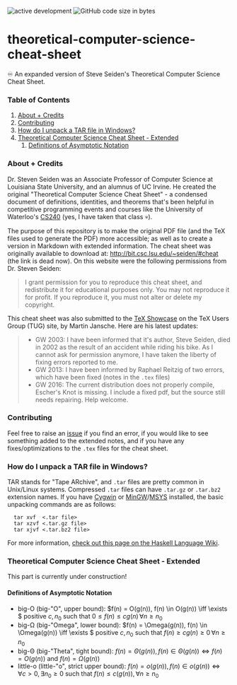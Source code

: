 ![active development](https://img.shields.io/badge/active%20dev-yes-brightgreen.svg)
![GitHub code size in bytes](https://img.shields.io/github/languages/code-size/simcard0000/theoretical-computer-science-cheat-sheet.svg)
# theoretical-computer-science-cheat-sheet
♾️ An expanded version of Steve Seiden's Theoretical Computer Science Cheat Sheet.

### Table of Contents
1. [About + Credits](#about--credits)
2. [Contributing](#contributing)
3. [How do I unpack a TAR file in Windows?](#how-do-i-unpack-a-tar-file-in-windows)
4. [Theoretical Computer Science Cheat Sheet - Extended](#theoretical-computer-science-cheat-sheet---extended)
    1. [Definitions of Asymptotic Notation](#definitions-of-asymptotic-notation)

### About + Credits
Dr. Steven Seiden was an Associate Professor of Computer Science at Louisiana State University, and an alumnus of UC Irvine. He created the original "Theoretical Computer Science Cheat Sheet" - a condensed document of definitions, identities, and theorems that's been helpful in competitive programming events and courses like the University of Waterloo's [CS240](https://cs.uwaterloo.ca//current/courses/course_descriptions/cDescr/newCDescr/CS240) (yes, I have taken that class 💀). 

The purpose of this repository is to make the original PDF file (and the TeX files used to generate the PDF) more accessible; as well as to create a version in Markdown with extended information. The cheat sheet was originally available to download at: http://bit.csc.lsu.edu/~seiden/#cheat (the link is dead now). On this website were the following permissions from Dr. Steven Seiden:

> I grant permission for you to reproduce this cheat sheet, and redistribute it for educational purposes only. You may not reproduce it for profit. If you reproduce it, you must not alter or delete my copyright.

This cheat sheet was also submitted to the [TeX Showcase](https://www.tug.org/texshowcase/) on the TeX Users Group (TUG) site, by Martin Jansche. Here are his latest updates: 

> * GW 2003: I have been informed that it's author, Steve Seiden, died in 2002 as the result of an accident while riding his bike. As I cannot ask for permission anymore, I have taken the liberty of fixing errors reported to me. 
> * GW 2013: I have been informed by Raphael Reitzig of two errors, which have been fixed (notes in the `.tex` files)
> * GW 2016: The current distribution does not properly compile, Escher's Knot is missing. I include a fixed pdf, but the source still needs repairing. Help welcome. 

### Contributing
Feel free to raise an [issue](https://github.com/simcard0000/theoretical-computer-science-cheat-sheet/issues) if you find an error, if you would like to see something added to the extended notes, and if you have any fixes/optimizations to the `.tex` files for the cheat sheet.

### How do I unpack a TAR file in Windows?
TAR stands for "Tape ARchive", and `.tar` files are pretty common in Unix/Linux systems. Compressed `.tar` files can have `.tar.gz` or `.tar.bz2` extension names.
If you have [Cygwin](https://www.cygwin.com/) or [MinGW](https://www.mingw-w64.org/)/[MSYS](https://www.msys2.org/) installed, the basic unpacking commands are as follows:
```
  tar xvf  <.tar file>
  tar xzvf <.tar.gz file>
  tar xjvf <.tar.bz2 file>
```
For more information, [check out this page on the Haskell Language Wiki](https://wiki.haskell.org/How_to_unpack_a_tar_file_in_Windows).

### Theoretical Computer Science Cheat Sheet - Extended
This part is currently under construction!
#### Definitions of Asymptotic Notation
* big-O (big-"O", upper bound):  $f(n) = O(g(n)), f(n) \in O(g(n)) \iff  \exists $ positive $c, n_0$ such that $0 \leq f(n) \leq cg(n)\,\forall n \geq n_0$
* big-Ω (big-"Omega", lower bound):  $f(n) = \Omega(g(n)), f(n) \in \Omega(g(n)) \iff  \exists $ positive $c, n_0$ such that $f(n) \geq cg(n) \geq 0\,\forall n \geq n_0$
* big-Θ (big-"Theta", tight bound): $f(n) = \Theta(g(n)), f(n) \in \Theta(g(n)) \iff f(n) = O(g(n))$ and $f(n) = \Omega(g(n))$
* little-o (little-"o", strict upper bound): $f(n) = o(g(n)), f(n) \in o(g(n)) \iff \forall c > 0, \exists n_0 \geq 0$ such that $f(n) \leq c(g(n)), \forall n \geq n_0$

